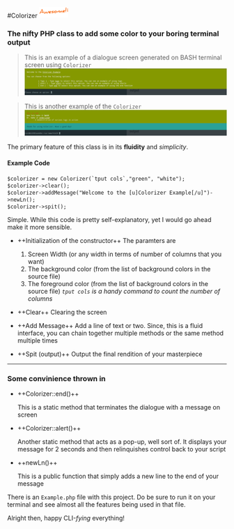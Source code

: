 #Colorizer ![Awesome Colorizer](Colorizer.png)

### The nifty PHP class to add some color to your boring terminal output
> This is an example of a dialogue screen generated on BASH terminal screen using `Colorizer`
![Example Colorizer Dialogue](screenshots/screen-1.png)

> This is another example of the `Colorizer`
![Example Colorizer Dialogue](screenshots/screen-2.png)

The primary feature of this class is in its **fluidity** and *simplicity*.

#### Example Code
```
$colorizer = new Colorizer(`tput cols`,"green", "white");
$colorizer->clear();
$colorizer->addMessage("Welcome to the [u]Colorizer Example[/u]")->newLn();
$colorizer->spit();

```

Simple. While this code is pretty self-explanatory, yet I would go ahead make it more sensible.

- ++Initialization of the constructor++
	The paramters are 
    1. Screen Width (or any width in terms of number of columns that you want)
    2. The background color (from the list of background colors in the source file)
    3. The foreground color (from the list of background colors in the source file)
    *`tput cols` is a handy command to count the number of columns*

- ++Clear++
	Clearing the screen

- ++Add Message++
	Add a line of text or two. Since, this is a fluid interface, you can chain together multiple methods or the same method multiple times

- ++Spit (output)++
	Output the final rendition of your masterpiece

- - -
### Some convinience thrown in

- ++Colorizer::end()++

    This is a static method that terminates the dialogue with a message on screen

- ++Colorizer::alert()++

	Another static method that acts as a pop-up, well sort of. It displays your message for 2 seconds and then relinquishes control back to your script

- ++newLn()++

    This is a public function that simply adds a new line to the end of your message

There is an `Example.php` file with this project. Do be sure to run it on your terminal and see almost all the features being used in that file.

Alright then, happy CLI-*fying* everything!